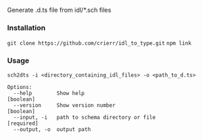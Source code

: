Generate .d.ts file from idl/*.sch files

### Installation
`git clone https://github.com/crierr/idl_to_type.git`
`npm link`

### Usage
`sch2dts -i <directory_containing_idl_files> -o <path_to_d.ts>`

```
Options:
  --help        Show help                                              [boolean]
  --version     Show version number                                    [boolean]
  --input, -i   path to schema directory or file                      [required]
  --output, -o  output path
```
